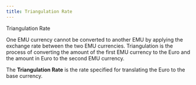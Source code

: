 ```yaml
---
title: Triangulation Rate
---
```



Triangulation Rate


One EMU currency cannot be converted to another EMU by applying the  exchange rate between the two EMU currencies. Triangulation is the process  of converting the amount of the first EMU currency to the Euro and the  amount in Euro to the second EMU currency.


The **Triangulation Rate** is the  rate specified for translating the Euro to the base currency.
